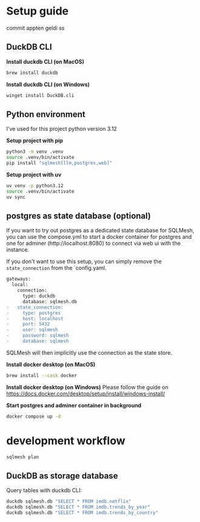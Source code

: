 # Setup guide
commit appten geldi ss
## DuckDB CLI

**Install duckdb CLI (on MacOS)**
```bash
brew install duckdb
```

**Install duckdb CLI (on Windows)**
```bash
winget install DuckDB.cli
```

## Python environment

I've used for this project python version 3.12

**Setup project with pip**
```bash
python3 -m venv .venv
source .venv/bin/activate
pip install "sqlmesh[llm,postgres,web]"
```

**Setup project with uv**
```bash
uv venv -p python3.12
source .venv/bin/activate
uv sync
```

## postgres as state database (optional)

If you want to try out postgres as a dedicated state database for SQLMesh, you can use the compose.yml to start a docker 
container for postgres and one for adminer (http://localhost:8080) to connect via web ui with the instance.  

If you don't want to use this setup, you can simply remove the `state_connection` from the `config.yaml.  
```diff
gateways:
  local:
    connection:
      type: duckdb
      database: sqlmesh.db
-   state_connection:
-     type: postgres
-     host: localhost
-     port: 5432
-     user: sqlmesh
-     password: sqlmesh
-     database: sqlmesh
```
SQLMesh will then implicitly use the connection as the state store.

**Install docker desktop (on MacOS)**
```bash
brew install --cask docker
```

**Install docker desktop (on Windows)**
Please follow the guide on https://docs.docker.com/desktop/setup/install/windows-install/

**Start postgres and adminer container in background**
```bash
docker compose up -d
```

# development workflow

```bash
sqlmesh plan
```

## DuckDB as storage database

Query tables with duckdb CLI:
```bash
duckdb sqlmesh.db "SELECT * FROM imdb.netflix"
duckdb sqlmesh.db "SELECT * FROM imdb.trends_by_year"
duckdb sqlmesh.db "SELECT * FROM imdb.trends_by_country"
```
